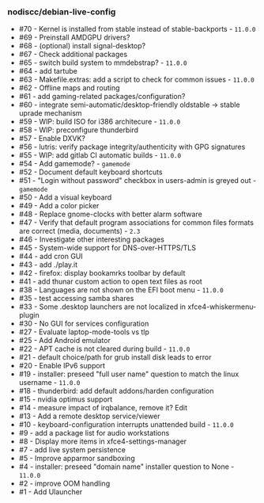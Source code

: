 <!-- This file is automatically generated by "make update_todo" -->

### nodiscc/debian-live-config

- #70 - Kernel is installed from stable instead of stable-backports - `11.0.0`
- #69 - Preinstall AMDGPU drivers?
- #68 - (optional) install signal-desktop?
- #67 - Check additional packages
- #65 - switch build system to mmdebstrap? - `11.0.0`
- #64 - add tartube
- #63 - Makefile.extras: add a script to check for common issues - `11.0.0`
- #62 - Offline maps and routing
- #61 - add gaming-related packages/configuration?
- #60 - integrate semi-automatic/desktop-friendly oldstable -> stable uprade mechanism
- #59 - WIP: build ISO for i386 architecure - `11.0.0`
- #58 - WIP: preconfigure thunderbird
- #57 - Enable DXVK?
- #56 - lutris: verify package integrity/authenticity with GPG signatures
- #55 - WIP: add gitlab CI automatic builds - `11.0.0`
- #54 - Add gamemode? - `gamemode`
- #52 - Document default keyboard shortcuts
- #51 - "Login without password" checkbox in users-admin is greyed out - `gamemode`
- #50 - Add a visual keyboard
- #49 - Add a color picker
- #48 - Replace gnome-clocks with better alarm software
- #47 - Verify that default program associations for common files formats are correct (media, documents) - `2.3`
- #46 - Investigate other interesting packages
- #45 - System-wide support for DNS-over-HTTPS/TLS
- #44 - add cron GUI
- #43 - add ./play.it
- #42 - firefox: display bookamrks toolbar by default
- #41 - add thunar custom action to open text files as root
- #38 - Languages are not shown on the EFI boot menu - `11.0.0`
- #35 - test accessing samba shares
- #33 - Some .desktop launchers are not localized in xfce4-whiskermenu-plugin
- #30 - No GUI for services configuration
- #27 - Evaluate laptop-mode-tools vs tlp
- #25 - Add Android emulator
- #22 - APT cache is not cleared during build - `11.0.0`
- #21 - default choice/path for grub install disk leads to error
- #20 - Enable IPv6 support
- #19 - installer: preseed "full user name" question to match the linux username - `11.0.0`
- #18 - thunderbird: add default addons/harden configuration
- #15 - nvidia optimus support
- #14 - measure impact of irqbalance, remove it? Edit
- #13 - Add a remote desktop service/viewer
- #10 - keyboard-configuration interrupts unattended build - `11.0.0`
- #9 - add a package list for audio workstations
- #8 - Display more items in xfce4-settings-manager
- #7 - add live system persistence
- #5 - Improve apparmor sandboxing
- #4 - installer: preseed "domain name" installer question to None - `11.0.0`
- #2 - improve OOM handling
- #1 - Add Ulauncher
